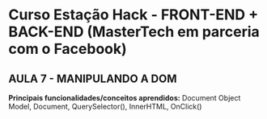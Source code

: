 # Curso Estação Hack - FRONT-END + BACK-END (MasterTech em parceria com o Facebook)
## AULA 7 - MANIPULANDO A DOM

**Principais funcionalidades/conceitos aprendidos:**
Document Object Model, Document, QuerySelector(), InnerHTML, OnClick()
